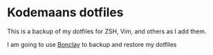 # Kodemaans dotfiles

This is a backup of my dotfiles for ZSH, Vim, and others as I add them.

I am going to use [Bonclay](https://github.com/talal/bonclay) to backup and restore my dotfiles
